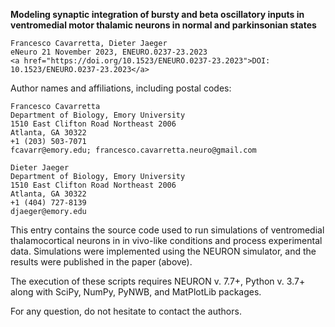 <b>Modeling synaptic integration of bursty and beta oscillatory inputs in ventromedial motor thalamic neurons in normal and parkinsonian states</b>

    Francesco Cavarretta, Dieter Jaeger
    eNeuro 21 November 2023, ENEURO.0237-23.2023
    <a href="https://doi.org/10.1523/ENEURO.0237-23.2023">DOI: 10.1523/ENEURO.0237-23.2023</a>

Author names and affiliations, including postal codes:

    Francesco Cavarretta
    Department of Biology, Emory University
    1510 East Clifton Road Northeast 2006
    Atlanta, GA 30322
    +1 (203) 503-7071
    fcavarr@emory.edu; francesco.cavarretta.neuro@gmail.com

    Dieter Jaeger
    Department of Biology, Emory University
    1510 East Clifton Road Northeast 2006
    Atlanta, GA 30322
    +1 (404) 727-8139
    djaeger@emory.edu


This entry contains the source code used to run simulations of ventromedial thalamocortical neurons in in vivo-like conditions and process experimental data.
Simulations were implemented using the NEURON simulator, and the results were published in the paper (above).

The execution of these scripts requires NEURON v. 7.7+, Python v. 3.7+ along with SciPy, NumPy, PyNWB, and MatPlotLib packages.

For any question, do not hesitate to contact the authors.
